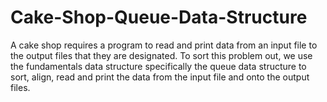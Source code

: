 # Cake-Shop-Queue-Data-Structure

A cake shop requires a program to read and print data from an input file to the output files that they are designated. To sort this problem out, we use the fundamentals data structure specifically the queue data structure to sort, align, read and print the data from the input file and onto the output files.
